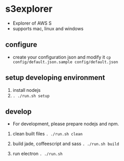 # s3explorer

* Explorer of AWS S
* supports mac, linux and windows

## configure

* create your configuration json and modify it
  `cp config/default.json.sample config/default.json`

## setup developing environment

1. install nodejs
2. `. ./run.sh setup`

## develop

* For development, please prepare nodejs and npm.

1. clean built files
  `. ./run.sh clean`

1. build jade, coffeescript and sass
  `. ./run.sh build`

1. run electron
  `. ./run.sh`
